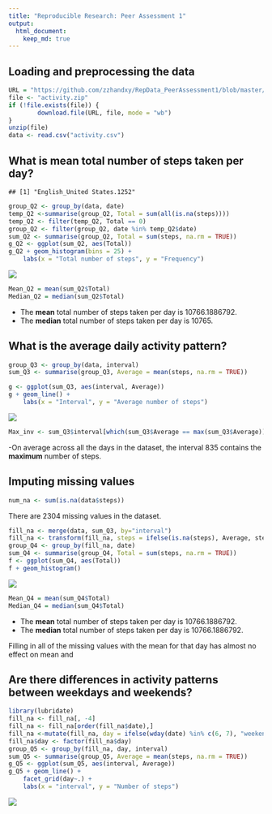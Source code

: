 ```yaml
---
title: "Reproducible Research: Peer Assessment 1"
output: 
  html_document:
    keep_md: true
---
```




## Loading and preprocessing the data


```r
URL = "https://github.com/zzhandxy/RepData_PeerAssessment1/blob/master/activity.zip"
file <- "activity.zip"
if (!file.exists(file)) {
        download.file(URL, file, mode = "wb")
}
unzip(file)
data <- read.csv("activity.csv")
```

## What is mean total number of steps taken per day?


```
## [1] "English_United States.1252"
```


```r
group_Q2 <- group_by(data, date)
temp_Q2 <-summarise(group_Q2, Total = sum(all(is.na(steps))))
temp_Q2 <- filter(temp_Q2, Total == 0)
group_Q2 <- filter(group_Q2, date %in% temp_Q2$date)
sum_Q2 <- summarise(group_Q2, Total = sum(steps, na.rm = TRUE))
g_Q2 <- ggplot(sum_Q2, aes(Total)) 
g_Q2 + geom_histogram(bins = 25) + 
    labs(x = "Total number of steps", y = "Frequency")
```

![](PA1_template_files/figure-html/unnamed-chunk-3-1.png)<!-- -->


```r
Mean_Q2 = mean(sum_Q2$Total)
Median_Q2 = median(sum_Q2$Total)
```
- The **mean** total number of steps taken per day is 10766.1886792.
- The **median** total number of steps taken per day is 10765.

## What is the average daily activity pattern?


```r
group_Q3 <- group_by(data, interval)
sum_Q3 <- summarise(group_Q3, Average = mean(steps, na.rm = TRUE))

g <- ggplot(sum_Q3, aes(interval, Average)) 
g + geom_line() + 
    labs(x = "Interval", y = "Average number of steps")
```

![](PA1_template_files/figure-html/unnamed-chunk-5-1.png)<!-- -->


```r
Max_inv <- sum_Q3$interval[which(sum_Q3$Average == max(sum_Q3$Average))]
```
-On average across all the days in the dataset, the interval 835 contains the **maximum** number of steps.

## Imputing missing values

```r
num_na <- sum(is.na(data$steps))
```
There are 2304 missing values in the dataset.


```r
fill_na <- merge(data, sum_Q3, by="interval")
fill_na <- transform(fill_na, steps = ifelse(is.na(steps), Average, steps))
group_Q4 <- group_by(fill_na, date)
sum_Q4 <- summarise(group_Q4, Total = sum(steps, na.rm = TRUE))
f <- ggplot(sum_Q4, aes(Total))
f + geom_histogram()
```

![](PA1_template_files/figure-html/unnamed-chunk-8-1.png)<!-- -->


```r
Mean_Q4 = mean(sum_Q4$Total)
Median_Q4 = median(sum_Q4$Total)
```
- The **mean** total number of steps taken per day is 10766.1886792.
- The **median** total number of steps taken per day is 10766.1886792.

Filling in all of the missing values with the mean for that day has almost no effect on mean and 

## Are there differences in activity patterns between weekdays and weekends?


```r
library(lubridate)
fill_na <- fill_na[, -4]
fill_na <- fill_na[order(fill_na$date),]
fill_na <-mutate(fill_na, day = ifelse(wday(date) %in% c(6, 7), "weekends", "weekdays"))
fill_na$day <- factor(fill_na$day)
group_Q5 <- group_by(fill_na, day, interval)
sum_Q5 <- summarise(group_Q5, Average = mean(steps, na.rm = TRUE))
g_Q5 <- ggplot(sum_Q5, aes(interval, Average))
g_Q5 + geom_line() +
    facet_grid(day~.) +
    labs(x = "interval", y = "Number of steps")
```

![](PA1_template_files/figure-html/unnamed-chunk-10-1.png)<!-- -->
